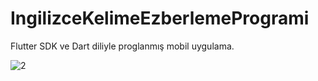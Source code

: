 # IngilizceKelimeEzberlemeProgrami
Flutter SDK ve Dart diliyle proglanmış mobil uygulama.



![2](https://github.com/ilyaskeskin/IngilizceKelimeEzberlemeProgrami/assets/60141936/3991ec3b-9e51-4469-8da4-443f42c754d3)
